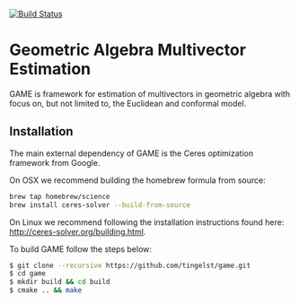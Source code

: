 [![Build Status](https://travis-ci.com/tingelst/game.svg?token=JjgE1aL6Uy3yn3YFR5Nx&branch=master)](https://travis-ci.com/tingelst/game)

# **G**eometric **A**lgebra **M**ultivector **E**stimation

GAME is framework for estimation of multivectors in geometric algebra with focus on, but not limited to, the Euclidean and conformal model. 

## Installation

The main external dependency of GAME is the Ceres optimization framework from Google. 

On OSX we recommend building the homebrew formula from source:
``` bash
brew tap homebrew/science
brew install ceres-solver --build-from-source
```

On Linux we recommend following the installation instructions found here: http://ceres-solver.org/building.html.

To build GAME follow the steps below:
``` bash
$ git clone --recursive https://github.com/tingelst/game.git
$ cd game
$ mkdir build && cd build 
$ cmake .. && make
```
